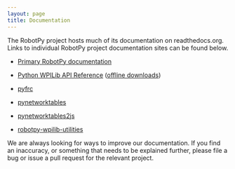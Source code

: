 ```yaml
---
layout: page
title: Documentation
---
```


The RobotPy project hosts much of its documentation on readthedocs.org. Links to individual RobotPy project documentation sites can be found below.

* [Primary RobotPy documentation](http://robotpy.readthedocs.org)
* [Python WPILib API Reference](http://robotpy.readthedocs.org/en/latest/wpilib.html) ([offline downloads](https://readthedocs.org/projects/robotpy/downloads/))

* [pyfrc](http://pyfrc.readthedocs.org)
* [pynetworktables](http://pynetworktables.readthedocs.org)
* [pynetworktables2js](http://pynetworktables2js.readthedocs.org)
* [robotpy-wpilib-utilities](http://robotpy-wpilib-utilities.readthedocs.org)

We are always looking for ways to improve our documentation. If you find an inaccuracy, or something that needs to be explained further, please file a bug or issue a pull request for the relevant project.
